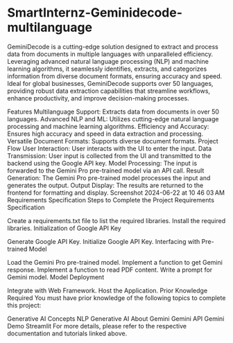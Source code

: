 # SmartInternz-Geminidecode-multilanguage
GeminiDecode is a cutting-edge solution designed to extract and process data from documents in multiple languages with unparalleled efficiency. Leveraging advanced natural language processing (NLP) and machine learning algorithms, it seamlessly identifies, extracts, and categorizes information from diverse document formats, ensuring accuracy and speed. Ideal for global businesses, GeminiDecode supports over 50 languages, providing robust data extraction capabilities that streamline workflows, enhance productivity, and improve decision-making processes.

Features
Multilanguage Support: Extracts data from documents in over 50 languages.
Advanced NLP and ML: Utilizes cutting-edge natural language processing and machine learning algorithms.
Efficiency and Accuracy: Ensures high accuracy and speed in data extraction and processing.
Versatile Document Formats: Supports diverse document formats.
Project Flow
User Interaction: User interacts with the UI to enter the input.
Data Transmission: User input is collected from the UI and transmitted to the backend using the Google API key.
Model Processing: The input is forwarded to the Gemini Pro pre-trained model via an API call.
Result Generation: The Gemini Pro pre-trained model processes the input and generates the output.
Output Display: The results are returned to the frontend for formatting and display.
Screenshot 2024-06-22 at 10 46 03 AM
Requirements Specification
Steps to Complete the Project
Requirements Specification

Create a requirements.txt file to list the required libraries.
Install the required libraries.
Initialization of Google API Key

Generate Google API Key.
Initialize Google API Key.
Interfacing with Pre-trained Model

Load the Gemini Pro pre-trained model.
Implement a function to get Gemini response.
Implement a function to read PDF content.
Write a prompt for Gemini model.
Model Deployment

Integrate with Web Framework.
Host the Application.
Prior Knowledge Required
You must have prior knowledge of the following topics to complete this project:

Generative AI Concepts
NLP
Generative AI
About Gemini
Gemini API
Gemini Demo
Streamlit
For more details, please refer to the respective documentation and tutorials linked above.
